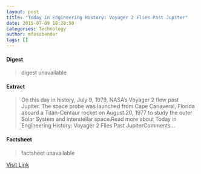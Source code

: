 ```yaml
---
layout: post
title: "Today in Engineering History: Voyager 2 Flies Past Jupiter"
date: 2015-07-09 18:28:50
categories: Technology
author: mfassbender
tags: []
---
```



#### Digest
>digest unavailable

#### Extract
>On this day in history, July 9, 1979, NASA’s Voyager 2 flew past Jupiter. The space probe was launched from Cape Canaveral, Florida aboard a Titan-Centaur rocket on August 20, 1977 to study the outer Solar System and interstellar space.Read more about Today in Engineering History: Voyager 2 Flies Past JupiterComments...

#### Factsheet
>factsheet unavailable

[Visit Link](http://www.pddnet.com/blogs/2015/07/today-engineering-history-voyager-2-flies-past-jupiter)


